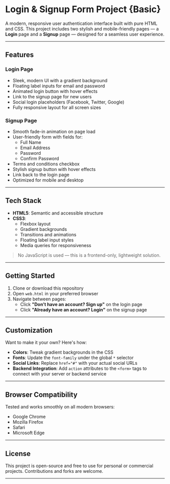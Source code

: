 # Login & Signup Form Project {Basic}

A modern, responsive user authentication interface built with pure HTML and CSS. This project includes two stylish and mobile-friendly pages — a **Login** page and a **Signup** page — designed for a seamless user experience.

---

## Features

### Login Page
- Sleek, modern UI with a gradient background  
- Floating label inputs for email and password  
- Animated login button with hover effects  
- Link to the signup page for new users  
- Social login placeholders (Facebook, Twitter, Google)  
- Fully responsive layout for all screen sizes

### Signup Page
- Smooth fade-in animation on page load  
- User-friendly form with fields for:  
  - Full Name  
  - Email Address  
  - Password  
  - Confirm Password  
- Terms and conditions checkbox  
- Stylish signup button with hover effects  
- Link back to the login page  
- Optimized for mobile and desktop

---

## Tech Stack

- **HTML5**: Semantic and accessible structure  
- **CSS3**:  
  - Flexbox layout  
  - Gradient backgrounds  
  - Transitions and animations  
  - Floating label input styles  
  - Media queries for responsiveness

> No JavaScript is used — this is a frontend-only, lightweight solution.

---

## Getting Started

1. Clone or download this repository  
2. Open `web.html` in your preferred browser  
3. Navigate between pages:  
   - Click **"Don’t have an account? Sign up"** on the login page  
   - Click **"Already have an account? Login"** on the signup page

---

## Customization

Want to make it your own? Here's how:

- **Colors**: Tweak gradient backgrounds in the CSS  
- **Fonts**: Update the `font-family` under the global `*` selector  
- **Social Links**: Replace `href="#"` with your actual social URLs  
- **Backend Integration**: Add `action` attributes to the `<form>` tags to connect with your server or backend service

---

## Browser Compatibility

Tested and works smoothly on all modern browsers:

- Google Chrome  
- Mozilla Firefox  
- Safari  
- Microsoft Edge

---

## License

This project is open-source and free to use for personal or commercial projects. Contributions and forks are welcome.

---
